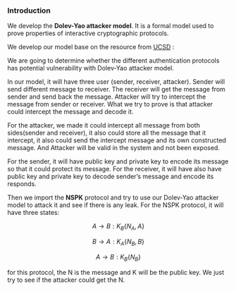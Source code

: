 ### Introduction

We develop the **Dolev-Yao attacker model**. It is a formal model used to prove properties of interactive cryptographic protocols.

We develop our model base on the resource from [UCSD](https://cseweb.ucsd.edu/classes/sp05/cse208/lec-dolevyao.html) :

We are going to determine whether the different authentication protocols has potential vulnerability with Dolev-Yao attacker model.

In our model, it will have three user (sender, receiver, attacker). Sender will send different message to receiver. The receiver will get the message from sender and send back the message. Attacker will try to intercept the message from sender or receiver. What we try to prove is that attacker could intercept the message and decode it.

For the attacker, we made it could intercept all message from both sides(sender and receiver), it also could store all the message that it intercept, it also could send the intercept message and its own constructed message. And Attacker will be valid in the system and not been exposed.

For the sender, it will have public key and private key to encode its message so that it could protect its message.
 For the receiver, it will have also have public key and private key to decode sender’s message and encode its responds.

Then we import the **NSPK** protocol and try to use our Dolev-Yao attacker model to attack it and see if there is any leak. For the NSPK protocol, it will have three states:

$$A\to B: K_{B}\{N_{A}, A\}$$

$$B\to A: K_{A}\{N_{B}, B\}$$

$$A\to B: K_{B}\{N_{B}\}$$

for this protocol, the N is the message and K will be the public key. We just try to see if the attacker could get the N.